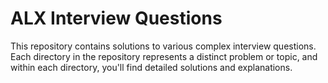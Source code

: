# ALX Interview Questions

This repository contains solutions to various complex interview questions. Each directory in the repository represents a distinct problem or topic, and within each directory, you'll find detailed solutions and explanations.